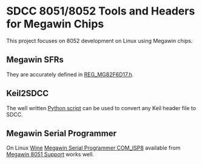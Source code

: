 # SDCC 8051/8052 Tools and Headers for Megawin Chips
This project focuses on 8052 development on Linux using Megawin chips.

## Megawin SFRs
They are accurately defined in [REG_MG82F6D17.h](Megawin/MG82F6D17_DK_v1.07/include/REG_MG82F6D17.h).
## Keil2SDCC
The well written [Python script](util/keil2sdcc) can be used to convert any Keil header file to SDCC.

## Megawin Serial Programmer
On Linux [Wine](https://www.winehq.org/) [Megawin Serial Programmer COM_ISP8](http://www.megawin.com.tw/en-global/support/downloadDocument/144/841) available from [Megawin 8051 Support](http://www.megawin.com.tw/en-global/support/index/72/132/1/144) works well.

